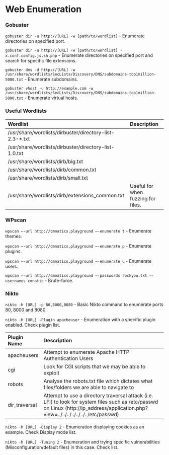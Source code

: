 # Web Enumeration

### Gobuster

```gobuster dir -u http://[URL] -w [path/to/wordlist]``` - Enumerate directories on specified port.

```gobuster dir -u http://[URL] -w [path/to/wordlist] -x.conf.config.js.sh.php``` - Enumerate directories on specified port and search for specific file extensions.

```gobuster dns -d http://[URL] -w /usr/share/wordlists/SecLists/Discovery/DNS/subdomains-top1million-5000.txt``` - Enumerate subdomains.

```gobuster vhost -u http://example.com -w /usr/share/wordlists/SecLists/Discovery/DNS/subdomains-top1million-5000.txt``` - Enumerate virtual hosts.

### Useful Wordlists

 Wordlist   | Description |
|:--------|:-----------|
| /usr/share/wordlists/dirbuster/directory-list-2.3-*.txt    |  |
| /usr/share/wordlists/dirbuster/directory-list-1.0.txt      |  |
| /usr/share/wordlists/dirb/big.txt                          |  |
| /usr/share/wordlists/dirb/common.txt                       |  |
| /usr/share/wordlists/dirb/small.txt                        |  |
| /usr/share/wordlists/dirb/extensions_common.txt            | Useful for when fuzzing for files. |


### WPscan

```wpscan –-url http://cmnatics.playground –-enumerate t``` - Enumerate themes.

```wpscan –-url http://cmnatics.playground –-enumerate p``` - Enumerate plugins.

```wpscan –-url http://cmnatics.playground –-enumerate u``` - Enumerate users.

```wpscan –-url http://cmnatics.playground –-passwords rockyou.txt –-usernames cmnatic``` - Brute-force.

### Nikto

```nikto -h [URL] -p 80,8000,8080``` - Basic Nikto command to enumerate ports 80, 8000 and 8080.

```nikto -h [URL] -Plugin apacheuser``` - Enumeration with a specific plugin enabled. Check plugin list.

Plugin Name |	Description
|:--------|:-----------|
| apacheusers	| Attempt to enumerate Apache HTTP Authentication Users |
| cgi	| Look for CGI scripts that we may be able to exploit |
| robots |	Analyse the robots.txt file which dictates what files/folders we are able to navigate to |
| dir_traversal |	Attempt to use a directory traversal attack (i.e. LFI) to look for system files such as /etc/passwd on Linux (http://ip_address/application.php?view=../../../../../../../etc/passwd) |

```nikto -h [URL] -Display 2``` - Enumeration displaying cookies as an example. Check Display mode list.

```nikto -h [URL] -Tuning 2``` - Enumeration and trying specific vulnerabilities (Misconfiguration/default files) in this case. Check list.


